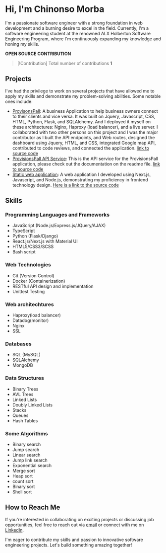 # Hi, I'm Chinonso Morba

I'm a passionate software engineer with a strong foundation in web development and a burning desire to excel in the field. Currently, I'm a software engineering student at the renowned ALX Holberton Software Engineering Program, where I'm continuously expanding my knowledge and honing my skills.

**OPEN SOURCE CONTRIBUTION**
> [!Contribution]
> Total number of contributions **1**

## Projects

I've had the privilege to work on several projects that have allowed me to apply my skills and demonstrate my problem-solving abilities. Some notable ones include:
- [ProvisonsPall](https://provisionspall.onrender.com/market):
  A business Application to help business owners connect to their clients and vice versa. It was built on Jquery, Javascript, CSS, HTML, Python, Flask, and SQLAlchemy. And I deployed it myself on these architectures: Nginx, Haproxy (load balancer), and a live server. I collaborated with two other persons on this project and I was the major contributor as I built the API endpoints, and Web routes, designed the dashboard using Jquery, HTML, and CSS, integrated Google map API, contributed to code reviews, and connected the application.
  [link to source code](https://github.com/dominic-source/ProvisionsPall/tree/master)
- [ProvisionsPall API Service](https://api-services-swfd.onrender.com/api/v1/stores):
  This is the API service for the ProvisionsPall application, please check out the documentation on the readme file.
  [link to source code](https://github.com/dominic-source/ProvisionsPall/tree/master)
- [Static web application](https://cadatech-portfolio.vercel.app/): A web application I developed using Next.js, Javascript, and Node.js, demonstrating my proficiency in frontend technology design. [Here is a link to the source code](https://github.com/dominic-source/Cadatech_Portfolio)

## Skills

### Programming Languages and Frameworks
- JavaScript (Node.js/Express.js/JQuery/AJAX)
- TypeScript
- Python (Flask/Django)
- React.js/Next.js with Material UI
- HTML5/CSS3/SCSS
- Bash script

### Web Technologies
- Git (Version Control)
- Docker (Containerization)
- RESTful API design and implementation
- Unittest Testing

### Web architechtures
- Haproxy(load balancer)
- Datadog(monitor)
- Nginx
- SSL

### Databases
- SQL (MySQL)
- SQLAlchemy
- MongoDB

### Data Structures
- Binary Trees
- AVL Trees
- Linked Lists
- Doubly Linked Lists
- Stacks
- Queues
- Hash Tables

### Some Algorithms
- Binary search
- Jump search
- Linear search
- Jump link search
- Exponential search
- Merge sort
- Heap sort
- count sort
- Binary sort
- Shell sort

## How to Reach Me

If you're interested in collaborating on exciting projects or discussing job opportunities, feel free to reach out via [email](mailto:chinonsodomnic@gmail.com) or connect with me on [LinkedIn](https://www.linkedin.com/in/chinonsomorba).

I'm eager to contribute my skills and passion to innovative software engineering projects. Let's build something amazing together!
